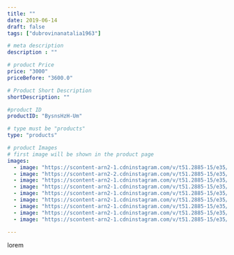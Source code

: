 ```yaml
---
title: ""
date: 2019-06-14
draft: false
tags: ["dubrovinanatalia1963"]

# meta description
description : ""

# product Price
price: "3000"
priceBefore: "3600.0"

# Product Short Description
shortDescription: ""

#product ID
productID: "BysnsHzH-Um"

# type must be "products"
type: "products"

# product Images
# first image will be shown in the product page
images:
  - image: "https://scontent-arn2-1.cdninstagram.com/v/t51.2885-15/e35/61389519_585961155144495_2211486280831708110_n.jpg?se=7&tp=1&_nc_ht=scontent-arn2-1.cdninstagram.com&_nc_cat=103&_nc_ohc=6ZOmKDgiUJUAX-ZpqOw&ccb=7-4&oh=63c17d253236c72ad89941050c8d2725&oe=6082C0F0&ig_cache_key=MjA2NjIwMDg4MjYyNzY4NTc0NA%3D%3D.2-ccb7-4"
  - image: "https://scontent-arn2-2.cdninstagram.com/v/t51.2885-15/e35/61624435_485436005330288_7557490849286561128_n.jpg?se=7&tp=1&_nc_ht=scontent-arn2-2.cdninstagram.com&_nc_cat=108&_nc_ohc=yqt1X8y_WasAX9Y-e0T&ccb=7-4&oh=2c79c95e3569c8e285c91fadc75513b7&oe=6083F016&ig_cache_key=MjA2NjIwMDg4MjYyNzcwMDExMQ%3D%3D.2-ccb7-4"
  - image: "https://scontent-arn2-1.cdninstagram.com/v/t51.2885-15/e35/62231761_812302092504162_8904123904663708967_n.jpg?se=7&tp=1&_nc_ht=scontent-arn2-1.cdninstagram.com&_nc_cat=106&_nc_ohc=TENhRrg1wlgAX9YQR1x&ccb=7-4&oh=3d4181a3a6f5d25d25d646ee4a7eacfa&oe=608349E9&ig_cache_key=MjA2NjIwMDg4MjY2OTYwMDQxNA%3D%3D.2-ccb7-4"
  - image: "https://scontent-arn2-1.cdninstagram.com/v/t51.2885-15/e35/64623904_325802655001305_3958095758439807258_n.jpg?se=7&tp=1&_nc_ht=scontent-arn2-1.cdninstagram.com&_nc_cat=109&_nc_ohc=NxysYiAwlJwAX_9b_vs&ccb=7-4&oh=e68ec4e3d01be71d369df1df19ea8bf4&oe=6082D82D&ig_cache_key=MjA2NjIwMDg4MjY0NDMxOTgxNA%3D%3D.2-ccb7-4"
  - image: "https://scontent-arn2-1.cdninstagram.com/v/t51.2885-15/e35/64588077_2311710509091895_8517030213353493642_n.jpg?se=7&tp=1&_nc_ht=scontent-arn2-1.cdninstagram.com&_nc_cat=107&_nc_ohc=ZaUbIVrBumYAX9jpyx2&ccb=7-4&oh=9f7def117115009e528199d396ddd0b6&oe=6084D5C5&ig_cache_key=MjA2NjIwMDg4MjY1MjgyNDIyOA%3D%3D.2-ccb7-4"
  - image: "https://scontent-arn2-1.cdninstagram.com/v/t51.2885-15/e35/62206468_1332780500179875_5894973975817360542_n.jpg?se=7&tp=1&_nc_ht=scontent-arn2-1.cdninstagram.com&_nc_cat=103&_nc_ohc=qfdY1nie3qQAX9bjjXC&ccb=7-4&oh=3cfe5172ad485fef446071127a155493&oe=608200DB&ig_cache_key=MjA2NjIwMDg4MjY0NDM3ODM1Nw%3D%3D.2-ccb7-4"
  - image: "https://scontent-arn2-1.cdninstagram.com/v/t51.2885-15/e35/61461787_702298116898902_4384700501396496953_n.jpg?se=7&tp=1&_nc_ht=scontent-arn2-1.cdninstagram.com&_nc_cat=106&_nc_ohc=XjQj68j8dR4AX8lY11L&ccb=7-4&oh=13e2c39eb47de6c3d53a4b35cb32b04b&oe=60831DC3&ig_cache_key=MjA2NjIwMDg4MjY3Nzg2Mjc5MQ%3D%3D.2-ccb7-4"
  - image: "https://scontent-arn2-1.cdninstagram.com/v/t51.2885-15/e35/64466030_143612656720021_6319213011576531758_n.jpg?se=7&tp=1&_nc_ht=scontent-arn2-1.cdninstagram.com&_nc_cat=101&_nc_ohc=ONRluUFztyEAX87tNKc&ccb=7-4&oh=43c895d1372292d9dd85d7f8a330d33c&oe=6081ED7B&ig_cache_key=MjA2NjIwMDg4MjY1Mjc1Mjk5Nw%3D%3D.2-ccb7-4"
  - image: "https://scontent-arn2-1.cdninstagram.com/v/t51.2885-15/e35/61284923_464991574328770_7047175647004386063_n.jpg?se=7&tp=1&_nc_ht=scontent-arn2-1.cdninstagram.com&_nc_cat=110&_nc_ohc=n00ih6Tc0sQAX-TOe-K&ccb=7-4&oh=f559dc5971153d019f5c85f53e991c24&oe=608515FD&ig_cache_key=MjA2NjIwMDg4MjY2MTIzNjE5MA%3D%3D.2-ccb7-4"

---
```

lorem
